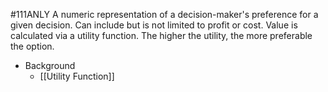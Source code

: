 #111ANLY 
A numeric representation of a decision-maker's preference for a given decision. Can include but is not limited to profit or cost. Value is calculated via a utility function. The higher the utility, the more preferable the option.

- Background
	- [[Utility Function]]